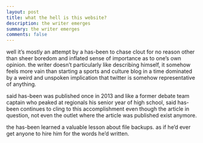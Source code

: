 ```yaml
---
layout: post
title: what the hell is this website?
description: the writer emerges
summary: the writer emerges
comments: false
---
```

well it’s mostly an attempt by a has-been to chase clout for no reason other than sheer boredom and inflated sense of importance as to one’s own opinion. the writer doesn’t particularly like describing himself, it somehow feels more vain than starting a sports and culture blog in a time dominated by a weird and unspoken implication that twitter is somehow representative of anything.

said has-been was published once in 2013 and like a former debate team captain who peaked at regionals his senior year of high school, said has-been continues to cling to this accomplishment even though the article in question, not even the outlet where the article was published exist anymore.

the has-been learned a valuable lesson about file backups. as if he’d ever get anyone to hire him for the words he’d written. 
